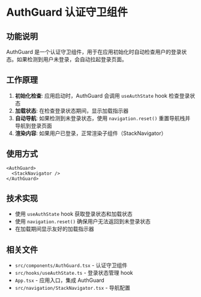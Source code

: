 # AuthGuard 认证守卫组件

## 功能说明

AuthGuard 是一个认证守卫组件，用于在应用初始化时自动检查用户的登录状态。如果检测到用户未登录，会自动拉起登录页面。

## 工作原理

1. **初始化检查**: 应用启动时，AuthGuard 会调用 `useAuthState` hook 检查登录状态
2. **加载状态**: 在检查登录状态期间，显示加载指示器
3. **自动导航**: 如果检测到未登录状态，使用 `navigation.reset()` 重置导航栈并导航到登录页面
4. **渲染内容**: 如果用户已登录，正常渲染子组件（StackNavigator）

## 使用方式

```tsx
<AuthGuard>
  <StackNavigator />
</AuthGuard>
```

## 技术实现

- 使用 `useAuthState` hook 获取登录状态和加载状态
- 使用 `navigation.reset()` 确保用户无法返回到未登录状态
- 在加载期间显示友好的加载指示器

## 相关文件

- `src/components/AuthGuard.tsx` - 认证守卫组件
- `src/hooks/useAuthState.ts` - 登录状态管理 hook
- `App.tsx` - 应用入口，集成 AuthGuard
- `src/navigation/StackNavigator.tsx` - 导航配置
